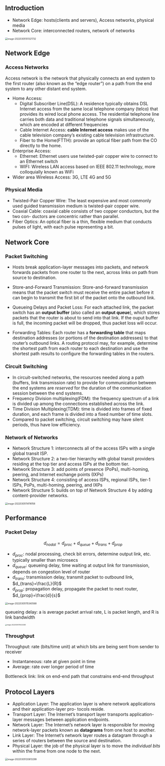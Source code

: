 ## Introduction

- Network Edge: hosts(clients and servers), Access networks, physical media
- Network Core: interconnected routers, network of networks

<img src="https://tva1.sinaimg.cn/large/e6c9d24egy1gzzhrvvcavj20u0170wjj.jpg" alt="image-20220305101321732" style="zoom:50%;" />

## Network Edge

### Access Networks

Access network is the network that physically connects an end system to the first router (also known as the “edge router”) on a path from the end system to any other distant end system.

- Home Access: 
  - Digital Subscriber Line(DSL): A residence typically obtains DSL Internet access from the same local telephone company (telco) that provides its wired local phone access. The residential telephone line carries both data and traditional telephone signals simultaneously, which are encoded at different frequencies
  - Cable Internet Access: **cable Internet access** makes use of the cable television company’s existing cable television infrastructure.
  - Fiber to the Home(FTTH): provide an optical fiber path from the CO directly to the home.
- Enterprise Access:
  - Ethernet: Ethernet users use twisted-pair copper wire to connect to an Ethernet switch
  - WIFI: Wireless LAN access based on IEEE 802.11 technology, more colloquially known as WiFi
- Wider area Wireless Access: 3G, LTE 4G and 5G

### Physical Media

- Twisted-Pair Copper Wire: The least expensive and most commonly used guided transmission medium is twisted-pair copper wire.
- Coaxial Cable:  coaxial cable consists of two copper conductors, but the two con- ductors are concentric rather than parallel.
- Fiber Optics: An optical fiber is a thin, flexible medium that conducts pulses of light, with each pulse representing a bit.

## Network Core

### Packet Switching

- Hosts break application-layer messages into packets, and network forwards packets from one router to the next, across links on path from source to destination.

- Store-and-Forward Transmission: Store-and-forward transmission means that the packet switch must receive the entire packet before it can begin to transmit the first bit of the packet onto the outbound link.

- Queueing Delays and Packet Loss: For each attached link, the packet switch has an **output buffer** (also called an **output queue**), which stores packets that the router is about to send into that link. If the ouput buffer is full, the incoming packet will be dropped, thus packet loss will occur.

- Forwarding Tables: Each router has a **forwarding table** that maps destination addresses (or portions of the destination addresses) to that router’s outbound links. A routing protocol may, for example, determine the shortest path from each router to each destination and use the shortest path results to configure the forwarding tables in the routers.

### Circuit Switching

- In circuit-switched networks, the resources needed along a path (buffers, link transmission rate) to provide for communication between the end systems are *reserved* for the duration of the communication session between the end systems.
- Frequency Division multiplexing(FDM): the frequency spectrum of a link is divided up among the connections established across the link.
- Time Division Multiplexing(TDM): time is divided into frames of fixed duration, and each frame is divided into a fixed number of time slots.
- Compared to packet switching, circuit switching may have silent periods, thus have low efficiency.

### Network of Networks

- Network Structure 1: interconnects all of the access ISPs with a single global transit ISP.
- Network Structure 2: a two-tier hierarchy with global transit providers residing at the top tier and access ISPs at the bottom tier.
- Network Structure 3: add points of presence (PoPs), multi-homing, peering, and Internet exchange points (IXPs)
- Network Structure 4: consisting of access ISPs, regional ISPs, tier-1 ISPs, PoPs, multi-homing, peering, and IXPs
- Network Structure 5: builds on top of Network Structure 4 by adding content-provider networks. 

<img src="https://tva1.sinaimg.cn/large/e6c9d24egy1gzzhrst11kj21900mgn0e.jpg" alt="image-20220305114116158" style="zoom:50%;" />

## Performance

### Packet Delay

$$
d_{nodal}=d_{proc}+d_{queue}+d_{trans}+d_{prop}
$$

- $d_{proc}$: nodal processing, check bit errors, determine output link, etc. typically smaller than microsecs
- $d_{queue}$: queueing delay, time waiting at output link for transmission, depends on congestion level of router
- $d_{trans}$: transmission delay, transmit packet to outbound link, $d_{trans}=\frac{L}{R}$
- $d_{prop}$: propagation delay, propagate the packet to next router, $d_{prop}=\frac{d}{s}$

<img src="https://tva1.sinaimg.cn/large/e6c9d24egy1gzzhrojyh3j21580bkabx.jpg" alt="image-20220305115340568" style="zoom:50%;" />

queueing delay: a is average packet arrival rate, L is packet length, and R is link bandwidth

<img src="https://tva1.sinaimg.cn/large/e6c9d24egy1gzzhtkuxhyj20hq0eqgm7.jpg" alt="image-20220305115533360" style="zoom:33%;" />

### Throughput

Throughput: rate (bits/time unit) at which bits are being sent from sender to receiver

- Instantaneous: rate at given point in time
- Average: rate over longer period of time

Bottleneck link: link on end-end path that constrains end-end throughput

## Protocol Layers

- Application Layer: The application layer is where network applications and their application-layer pro- tocols reside.
- Transport Layer: The Internet’s transport layer transports application-layer messages between application endpoints.
- Network Layer: The Internet’s network layer is responsible for moving network-layer packets known as **datagrams** from one host to another.
- Link Layer: The Internet’s network layer routes a datagram through a series of routers between the source and destination.
- Physical Layer: the job of the physical layer is to move the *individual bits* within the frame from one node to the next.

<img src="https://tva1.sinaimg.cn/large/e6c9d24egy1gzzi4k7jz2j21bo0u0n2e.jpg" alt="image-20220305120613299" style="zoom:50%;" />
